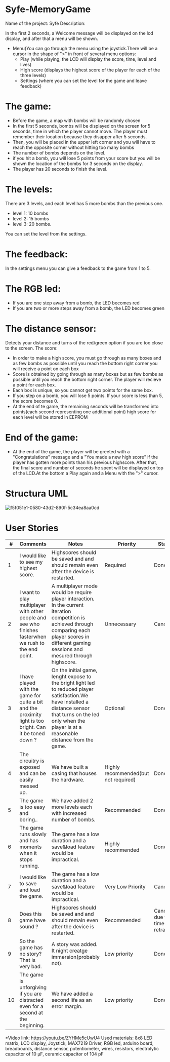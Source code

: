 # Syfe-MemoryGame
Name of the project: Syfe
Description:

In the first 2 seconds, a Welcome message will be displayed on the lcd display, and after that a menu will be shown.

 * Menu(You can go through the menu using the joystick.There will be a cursor in the shape of ">" in front of several menu options: 
   * Play (while playing, the LCD will display the score, time, level and lives)
   * High score (displays the highest score of the player for each of the three levels)
   * Settings (where you can set the level for the game and leave feedback)

# The game: #

* Before the game, a map with bombs will be randomly chosen
* In the first 5 seconds, bombs will be displayed on the screen for 5 seconds, time in which the player cannot move. The player must remember their location because they disapper after 5 seconds.
* Then, you will be placed in the upper left corner and you will have to reach the opposite corner without hitting too many bombs
* The number of bombs depends on the level.
* if you hit a bomb, you will lose 5 points from your score but you will be shown the location of the bombs for 3 seconds on the display.
* The player has 20 seconds to finish the level.
# The levels: #

There are 3 levels, and each level has 5 more bombs than the previous one.
* level 1: 10 bombs
* level 2: 15 bombs
* level 3: 20 bombs.

You can set the level from the settings.
# The feedback: #
In the settings menu you can give a feedback to the game from 1 to 5.
# The RGB led: #

* If you are one step away from a bomb, the LED becomes red
* If you are two or more steps away from a bomb, the LED becomes green
# The distance sensor: #

Detects your distance and turns of the red/green option if you are too close to the screen.
The score:

* In order to make a high score, you must go through as many boxes and as few bombs as possible until you reach the bottom right corner
you will receive a point on each box
* Score is obtained by going through as many boxes but as few bombs as possible until you reach the bottom right corner. The player will recieve a point for each box.
* Each box is unique, so you cannot get two points for the same box.
* If you step on a bomb, you will lose 5 points. If your score is less than 5, the score becomes 0.
* At the end of te game, the remaining seconds will be transformed into points(each second representing one additional point)
high score for each level will be stored in EEPROM
# End of the game: #

* At the end of the game, the player will be greeted with a "Congratulations" message and a "You made a new high score" if the player has gotten more points than his previous highscore. After that, the final score and number of seconds he spent will be displayed on top of the LCD.At the bottom a Play again and a Menu with the ">" cursor.



# Structura UML #
![f5f051e1-0580-43d2-890f-5c34ea8aa0cd](https://user-images.githubusercontent.com/62382833/82090876-0bfa4780-96ff-11ea-8691-048855d14597.jpg)


# User Stories #


| # | Comments | Notes | Priority | Status |
| ------------- | ------------- | ------------- |------------- | ------------- |
| 1  | I would like to see my highest score.  | Highscores should be saved and and should remain even after the device is restarted. | Required | Done |
| 2  | I want to play multiplayer with other people and see who finishes fasterwhen we rush to the end point.| A multiplayer mode would be require player interaction. In the current iteration competition is achieved through comparing each player scores in different gaming sessions and mesured through highscore.| Unnecessary | Cancelled |
| 3  | I have played with the game for quite a bit and the proximity light is too bright. Can it be toned down ?  | On the initial game, lenght expose to the bright light led to reduced player satisfaction.We have installed a distance sensor that turns on the led only when the player is at a reasonable distance from the game.| Optional | Done |
| 4  | The circuitry is exposed and can be easily messed up.| We have built a casing that houses the hardware. | Highly recommended(but not required) | Done |
| 5  | The game is too easy and boring.. | We have added 2  more levels each with increased number of bombs. | Recommended | Done |
| 6  | The game runs slowly and has moments when it stops running.  | The game has a low duration and a save&load feature would be impractical. | Highly recommended | Done |
| 7  | I would like to save and load the game.| The game has a low duration and a save&load feature would be impractical. | Very Low Priority | Cancelled |
| 8  | Does this game have sound ?  | Highscores should be saved and and should remain even after the device is restarted. | Recommended | Canceled due to time retraints |
| 9  |So the game has no story? That is very bad.  | A story was added. It night creatge immersion(probably not).| Low priority | Done |
| 10  | The game is unforgiving if you are distracted even for a second at the beginning.| We have added a second life as an error margin. | Low priority | Done |

*Video link: https://youtu.be/ZYHMe5cUwU4
Used materials: 8x8 LED matrix, LCD display, Joystick, MAX7219 Driver, RGB led, arduino board, breadboards, distance sensor, potentiometer, wires, resistors, electrolytic capacitor of 10 μF, ceramic capacitor of 104 pF
